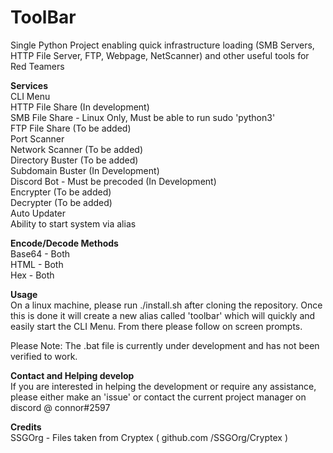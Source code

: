 # ToolBar
Single Python Project enabling quick infrastructure loading (SMB Servers, HTTP File Server, FTP, Webpage, NetScanner) and other useful tools for Red Teamers

**Services** \
CLI Menu  \
HTTP File Share (In development) \
SMB File Share - Linux Only, Must be able to run sudo 'python3' \
FTP File Share (To be added) \
Port Scanner  \
Network Scanner (To be added) \
Directory Buster (To be added) \
Subdomain Buster (In Development) \
Discord Bot - Must be precoded (In Development) \
Encrypter (To be added) \
Decrypter (To be added) \
Auto Updater \
Ability to start system via alias

**Encode/Decode Methods** \
Base64 - Both \
HTML - Both \
Hex - Both

**Usage** \
On a linux machine, please run ./install.sh after cloning the repository. Once this is done it will create a new alias called 'toolbar' which will quickly and easily start the CLI Menu. From there please follow on screen prompts. 

Please Note: The .bat file is currently under development and has not been verified to work. 

**Contact and Helping develop** \
If you are interested in helping the development or require any assistance, please either make an 'issue' or contact the current project manager on discord @ connor#2597

**Credits** \
SSGOrg - Files taken from Cryptex ( github.com /SSGOrg/Cryptex )
